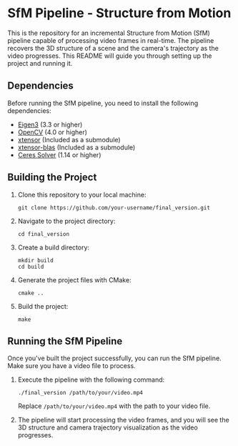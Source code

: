 # SfM Pipeline - Structure from Motion

This is the repository for an incremental Structure from Motion (SfM) pipeline capable of processing video frames in real-time. The pipeline recovers the 3D structure of a scene and the camera's trajectory as the video progresses. This README will guide you through setting up the project and running it.

## Dependencies

Before running the SfM pipeline, you need to install the following dependencies:

- [Eigen3](https://eigen.tuxfamily.org/dox/GettingStarted.html) (3.3 or higher)
- [OpenCV](https://opencv.org/) (4.0 or higher)
- [xtensor](https://github.com/xtensor-stack/xtensor) (Included as a submodule)
- [xtensor-blas](https://github.com/xtensor-stack/xtensor-blas) (Included as a submodule)
- [Ceres Solver](http://ceres-solver.org/) (1.14 or higher)

## Building the Project

1. Clone this repository to your local machine:

    ```shell
    git clone https://github.com/your-username/final_version.git
    ```

2. Navigate to the project directory:

    ```shell
    cd final_version
    ```

3. Create a build directory:

    ```shell
    mkdir build
    cd build
    ```

4. Generate the project files with CMake:

    ```shell
    cmake ..
    ```

5. Build the project:

    ```shell
    make
    ```

## Running the SfM Pipeline

Once you've built the project successfully, you can run the SfM pipeline. Make sure you have a video file to process.

1. Execute the pipeline with the following command:

    ```shell
    ./final_version /path/to/your/video.mp4
    ```

   Replace `/path/to/your/video.mp4` with the path to your video file.

2. The pipeline will start processing the video frames, and you will see the 3D structure and camera trajectory visualization as the video progresses.

